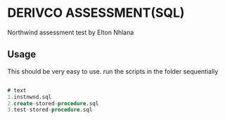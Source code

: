 # DERIVCO ASSESSMENT(SQL)

Northwind assessment test by Elton Nhlana

## Usage

This should be very easy to use. run the scripts in the folder sequentially

```SQL

# text
1.instnwnd.sql
2.create-stored-procedure.sql
3.test-stored-procedure.sql
```